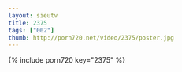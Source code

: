 ```yaml
--- 
layout: sieutv
title: 2375
tags: ["002"]
thumb: http://porn720.net/video/2375/poster.jpg
---
```

{% include porn720 key="2375" %} 
